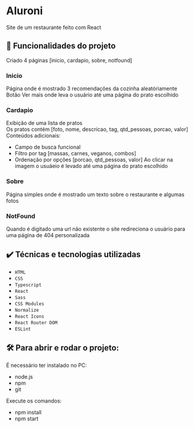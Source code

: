 # Aluroni

Site de um restaurante feito com React

## 🔨 Funcionalidades do projeto

Criado 4 páginas [inicio, cardapio, sobre, notfound]

### Inicio
Página onde é mostrado 3 recomendações da cozinha aleatóriamente  
Botão Ver mais onde leva o usuário até uma página do prato escolhido

### Cardapio  
Exibição de uma lista de pratos  
Os pratos contém [foto, nome, descricao, tag, qtd_pessoas, porcao, valor]  
Conteúdos adicionais:
- Campo de busca funcional
- Filtro por tag [massas, carnes, veganos, combos]
- Ordenação por opções [porcao, qtd_pessoas, valor]
Ao clicar na imagem o usuáeio é levado até uma página do prato escolhido

### Sobre
Página simples onde é mostrado um texto sobre o restaurante e algumas fotos

### NotFound
Quando é digitado uma url não existente o site redireciona o usuário para uma página de 404 personalizada

## ✔️ Técnicas e tecnologias utilizadas

- `HTML`
- `CSS`
- `Typescript`
- `React`
- `Sass`
- `CSS Modules`
- `Normalize`
- `React Icons`
- `React Router DOM`
- `ESLint`

## 🛠️ Para abrir e rodar o projeto:

É necessário ter instalado no PC:
- node.js
- npm
- git  

Execute os comandos:
- npm install 
- npm start
